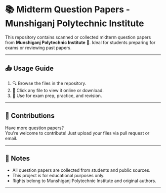 # 📚 Midterm Question Papers - Munshiganj Polytechnic Institute

This repository contains scanned or collected midterm question papers from **Munshiganj Polytechnic Institute** 🏫. Ideal for students preparing for exams or reviewing past papers.

---

## 📥 Usage Guide

1. 🔍 Browse the files in the repository.  
2. 📄 Click any file to view it online or download.  
3. 📝 Use for exam prep, practice, and revision.

---

## 🤝 Contributions

Have more question papers?  
You're welcome to contribute! Just upload your files via pull request or email.

---

## 📌 Notes

- All question papers are collected from students and public sources.  
- This project is for educational purposes only.  
- Rights belong to Munshiganj Polytechnic Institute and original authors.

---

